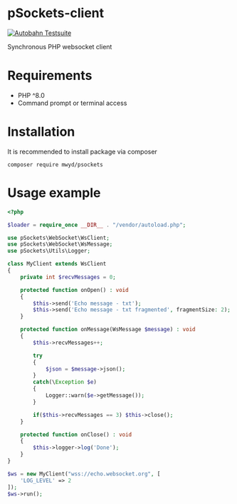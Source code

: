 # pSockets-client

[![Autobahn Testsuite](https://img.shields.io/badge/Autobahn-passing-brightgreen.svg)](http://http://40.113.98.97/)

Synchronous PHP websocket client

# Requirements

* PHP ^8.0
* Command prompt or terminal access

# Installation

It is recommended to install package via composer

```
composer require mwyd/psockets
```

# Usage example

```php
<?php

$loader = require_once __DIR__ . "/vendor/autoload.php";

use pSockets\WebSocket\WsClient;
use pSockets\WebSocket\WsMessage;
use pSockets\Utils\Logger;

class MyClient extends WsClient
{
    private int $recvMessages = 0;

    protected function onOpen() : void
    {
        $this->send('Echo message - txt');
        $this->send('Echo message - txt fragmented', fragmentSize: 2);
    }

    protected function onMessage(WsMessage $message) : void
    {
        $this->recvMessages++;

        try
        {
            $json = $message->json();
        }
        catch(\Exception $e)
        {
            Logger::warn($e->getMessage());
        }

        if($this->recvMessages == 3) $this->close();
    }

    protected function onClose() : void
    {
        $this->logger->log('Done');
    }
}

$ws = new MyClient("wss://echo.websocket.org", [
    'LOG_LEVEL' => 2
]);
$ws->run();
```
